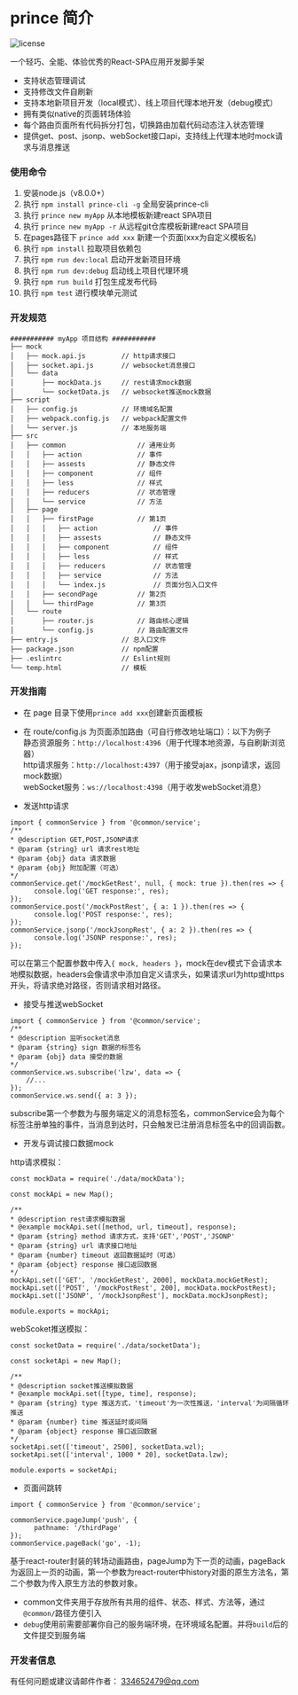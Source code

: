# prince 简介
![license](https://img.shields.io/badge/license-MIT-green.svg)

一个轻巧、全能、体验优秀的React-SPA应用开发脚手架
- 支持状态管理调试
- 支持修改文件自刷新
- 支持本地新项目开发（local模式）、线上项目代理本地开发（debug模式）
- 拥有类似native的页面转场体验
- 每个路由页面所有代码拆分打包，切换路由加载代码动态注入状态管理
- 提供get、post、jsonp、webSocket接口api，支持线上代理本地时mock请求与消息推送

### 使用命令
 1. 安装node.js（v8.0.0+）
 2. 执行 `npm install prince-cli -g` 全局安装prince-cli
 3. 执行 `prince new myApp` 从本地模板新建react SPA项目
 4. 执行 `prince new myApp -r` 从远程git仓库模板新建react SPA项目
 5. 在pages路径下 `prince add xxx` 新建一个页面(xxx为自定义模板名)
 6. 执行 `npm install` 拉取项目依赖包
 7. 执行 `npm run dev:local` 启动开发新项目环境
 8. 执行 `npm run dev:debug` 启动线上项目代理环境
 9. 执行 `npm run build` 打包生成发布代码
 10. 执行 `npm test` 进行模块单元测试
 
### 开发规范
    ########### myApp 项目结构 ###########
    ├── mock
    │   ├── mock.api.js         // http请求接口
    │   ├── socket.api.js       // websocket消息接口
    │   └── data
    │       ├── mockData.js     // rest请求mock数据
    │       └── socketData.js   // websocket推送mock数据
    ├── script
    │   ├── config.js           // 环境域名配置
    │   ├── webpack.config.js   // webpack配置文件
    │   └── server.js           // 本地服务端
    ├── src
    │   ├── common                  // 通用业务
    │   │   ├── action              // 事件
    │   │   ├── assests             // 静态文件
    │   │   ├── component           // 组件
    │   │   ├── less                // 样式
    │   │   ├── reducers            // 状态管理
    │   │   └── service             // 方法
    │   ├── page
    │   │   ├── firstPage           // 第1页
    │   │   │   ├── action              // 事件
    │   │   │   ├── assests             // 静态文件
    │   │   │   ├── component           // 组件
    │   │   │   ├── less                // 样式
    │   │   │   ├── reducers            // 状态管理
    │   │   │   ├── service             // 方法
    │   │   │   └── index.js            // 页面分包入口文件
    │   │   ├── secondPage          // 第2页   
    │   │   └── thirdPage           // 第3页
    │   └── route
    │       ├── router.js           // 路由核心逻辑
    │       └── config.js           // 路由配置文件
    ├── entry.js                // 总入口文件
    ├── package.json            // npm配置
    ├── .eslintrc               // Eslint规则
    └── temp.html               // 模板
  
### 开发指南
- 在 page 目录下使用`prince add xxx`创建新页面模板<br/>

- 在 route/config.js 为页面添加路由（可自行修改地址端口）：以下为例子 <br/>
静态资源服务：`http://localhost:4396`（用于代理本地资源，与自刷新浏览器）<br/>
http请求服务：`http://localhost:4397`（用于接受ajax，jsonp请求，返回mock数据）<br/>
webSocket服务：`ws://localhost:4398`（用于收发webSocket消息）<br/>

- 发送http请求
``` 
import { commonService } from '@common/service';
/**
* @description GET,POST,JSONP请求
* @param {string} url 请求rest地址
* @param {obj} data 请求数据
* @param {obj} 附加配置（可选）
*/
commonService.get('/mockGetRest', null, { mock: true }).then(res => {
      console.log('GET response:', res);
});
commonService.post('/mockPostRest', { a: 1 }).then(res => {
      console.log('POST response:', res);
});
commonService.jsonp('/mockJsonpRest', { a: 2 }).then(res => {
      console.log('JSONP response:', res);
});
``` 
可以在第三个配置参数中传入`{ mock, headers }`，mock在dev模式下会请求本地模拟数据，headers会像请求中添加自定义请求头，如果请求url为http或https开头，将请求绝对路径，否则请求相对路径。

- 接受与推送webSocket
``` 
import { commonService } from '@common/service';
/**
* @description 监听socket消息
* @param {string} sign 数据的标签名
* @param {obj} data 接受的数据
*/
commonService.ws.subscribe('lzw', data => {
	//...
});
commonService.ws.send({ a: 3 });
``` 
subscribe第一个参数为与服务端定义的消息标签名，commonService会为每个标签注册单独的事件，当消息到达时，只会触发已注册消息标签名中的回调函数。

- 开发与调试接口数据mock<br/>

http请求模拟：
``` 
const mockData = require('./data/mockData');

const mockApi = new Map();

/**
* @description rest请求模拟数据
* @example mockApi.set([method, url, timeout], response);
* @param {string} method 请求方式，支持'GET','POST','JSONP'
* @param {string} url 请求接口地址
* @param {number} timeout 返回数据延时（可选）
* @param {object} response 接口返回数据
*/
mockApi.set(['GET', '/mockGetRest', 2000], mockData.mockGetRest);
mockApi.set(['POST', '/mockPostRest', 200], mockData.mockPostRest);
mockApi.set(['JSONP', '/mockJsonpRest'], mockData.mockJsonpRest);

module.exports = mockApi;
``` 

webScoket推送模拟：
``` 
const socketData = require('./data/socketData');

const socketApi = new Map();

/**
* @description socket推送模拟数据
* @example mockApi.set([type, time], response);
* @param {string} type 推送方式，'timeout'为一次性推送，'interval'为间隔循环推送
* @param {number} time 推送延时或间隔
* @param {object} response 接口返回数据
*/
socketApi.set(['timeout', 2500], socketData.wzl);
socketApi.set(['interval', 1000 * 20], socketData.lzw);

module.exports = socketApi;
``` 

- 页面间跳转

``` 
import { commonService } from '@common/service';

commonService.pageJump('push', {
      pathname: '/thirdPage'
});
commonService.pageBack('go', -1);
``` 
基于react-router封装的转场动画路由，pageJump为下一页的动画，pageBack为返回上一页的动画，第一个参数为react-router中history对面的原生方法名，第二个参数为传入原生方法的参数对象。

- common文件夹用于存放所有共用的组件、状态、样式、方法等，通过`@common/`路径方便引入
- `debug`使用前需要部署你自己的服务端环境，在环境域名配置。并将`build`后的文件提交到服务端<br/>

### 开发者信息
有任何问题或建议请邮件作者：
334652479@qq.com
